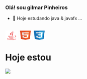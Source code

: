 ### Olá! sou gilmar Pinheiros

- 🔭 Hoje estudando java & javafx ...

<div style="display: inline_block"><br>
  <img align="center" alt="Gil-javafx" height="30" width="40" src="https://raw.githubusercontent.com/devicons/devicon/master/icons/java/java-plain.svg">
  <img align="center" alt="Gil-HTML" height="30" width="40" src="https://raw.githubusercontent.com/devicons/devicon/master/icons/html5/html5-original.svg">
  <img align="center" alt="Gil-CSS" height="30" width="40" src="https://raw.githubusercontent.com/devicons/devicon/master/icons/css3/css3-original.svg">
</div>
<div>
    <h1>Hoje estou</h2>
</div>
<div> 
  <a href="https://www.youtube.com/channel/UC_-uuuZbY0AAt9CViNzvc-Q" target="_blank"><img src="https://img.shields.io/badge/YouTube-FF0000?style=for-the-      badge&logo=youtube&logoColor=white" target="_blank"></a>
  
</div>
